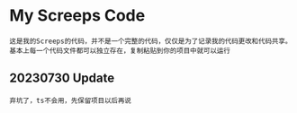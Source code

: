 # My Screeps Code

    这是我的Screeps的代码，并不是一个完整的代码，仅仅是为了记录我的代码更改和代码共享。
    基本上每一个代码文件都可以独立存在，复制粘贴到你的项目中就可以运行

## 20230730 Update

    弃坑了，ts不会用，先保留项目以后再说
